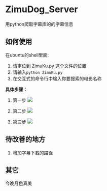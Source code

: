 # ZimuDog_Server
用python爬取字幕库的的字幕信息

## 如何使用
在ubuntu的shell里面:
1. 请定位到 ZimuKu.py 这个文件的位置
2. 请输入``python ZimuKu.py``
3. 在交互式的命令行中输入你要搜索的电影名称

**具体步骤：**

1. 第一步
![](https://github.com/linheimx/ZimuDog_Server/blob/master/art/1.png)

2. 第二步
![](https://github.com/linheimx/ZimuDog_Server/blob/master/art/2.png)

3. 第三步
![](https://github.com/linheimx/ZimuDog_Server/blob/master/art/3.png)



## 待改善的地方
1. 增加字幕下载的路径

## 其它
今晚月色真美